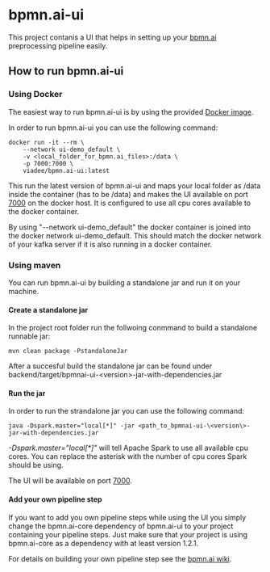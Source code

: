 # bpmn.ai-ui
This project contanis a UI that helps in setting up your [bpmn.ai](https://github.com/viadee/bpmn.ai) preprocessing pipeline easily.

## How to run bpmn.ai-ui

### Using Docker

The easiest way to run bpmn.ai-ui is by using the provided [Docker image](https://hub.docker.com/r/viadee/bpmn.ai-ui).

In order to run bpmn.ai-ui you can use the following command:

    docker run -it --rm \
        --network ui-demo_default \
        -v <local_folder_for_bpmn.ai_files>:/data \
        -p 7000:7000 \
        viadee/bpmn.ai-ui:latest

This run the latest version of bpmn.ai-ui and maps your local folder as /data inside the container (has to be /data) and makes the UI available on port [7000](http://localhost:7000) on the docker host. It is configured to use all cpu cores available to the docker container.

By using "--network ui-demo_default" the docker container is joined into the docker network ui-demo_default. This should match the docker network of your kafka server if it is also running in a docker container.

### Using maven

You can run bpmn.ai-ui by building a standalone jar and run it on your machine.

#### Create a standalone jar

In the project root folder run the follwoing conmmand to build a standalone runnable jar:

    mvn clean package -PstandaloneJar

After a succesful build the standalone jar can be found under backend/target/bpmnai-ui-\<version\>-jar-with-dependencies.jar

#### Run the jar

In order to run the strandalone jar you can use the following command:

    java -Dspark.master="local[*]" -jar <path_to_bpmnai-ui-\<version\>-jar-with-dependencies.jar

*-Dspark.master="local[\*]"* will tell Apache Spark to use all available cpu cores. You can replace the asterisk with the number of cpu cores Spark should be using.

The UI will be available on port [7000](http://localhost:7000).

#### Add your own pipeline step

If you want to add you own pipeline steps while using the UI you simply change the bpmn.ai-core dependency of bpmn.ai-ui to your project containing your pipeline steps. Just make sure that your project is using bpmn.ai-core as a dependency with at least version 1.2.1.

For details on building your own pipeline step see the [bpmn.ai wiki](https://github.com/viadee/bpmn.ai/wiki/12_Tutorial-2-%E2%80%90-Create-a-custom-Preprocessing-step-for-bpmn.ai).